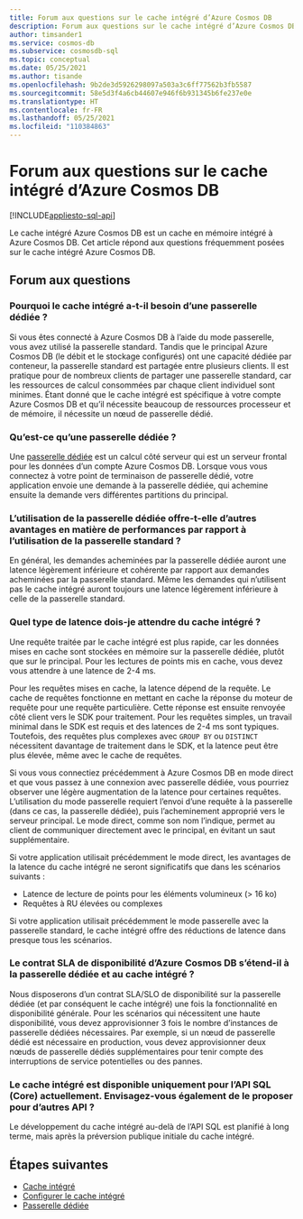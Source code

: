 ```yaml
---
title: Forum aux questions sur le cache intégré d’Azure Cosmos DB
description: Forum aux questions sur le cache intégré d’Azure Cosmos DB.
author: timsander1
ms.service: cosmos-db
ms.subservice: cosmosdb-sql
ms.topic: conceptual
ms.date: 05/25/2021
ms.author: tisande
ms.openlocfilehash: 9b2de3d5926298097a503a3c6ff77562b3fb5587
ms.sourcegitcommit: 58e5d3f4a6cb44607e946f6b931345b6fe237e0e
ms.translationtype: HT
ms.contentlocale: fr-FR
ms.lasthandoff: 05/25/2021
ms.locfileid: "110384863"
---
```

# <a name="azure-cosmos-db-integrated-cache-frequently-asked-questions"></a>Forum aux questions sur le cache intégré d’Azure Cosmos DB
[!INCLUDE[appliesto-sql-api](includes/appliesto-sql-api.md)]

Le cache intégré Azure Cosmos DB est un cache en mémoire intégré à Azure Cosmos DB. Cet article répond aux questions fréquemment posées sur le cache intégré Azure Cosmos DB.

## <a name="frequently-asked-questions"></a>Forum aux questions

### <a name="why-does-the-integrated-cache-require-a-dedicated-gateway"></a>Pourquoi le cache intégré a-t-il besoin d’une passerelle dédiée ?

Si vous êtes connecté à Azure Cosmos DB à l’aide du mode passerelle, vous avez utilisé la passerelle standard. Tandis que le principal Azure Cosmos DB (le débit et le stockage configurés) ont une capacité dédiée par conteneur, la passerelle standard est partagée entre plusieurs clients. Il est pratique pour de nombreux clients de partager une passerelle standard, car les ressources de calcul consommées par chaque client individuel sont minimes. Étant donné que le cache intégré est spécifique à votre compte Azure Cosmos DB et qu’il nécessite beaucoup de ressources processeur et de mémoire, il nécessite un nœud de passerelle dédié.

### <a name="what-is-a-dedicated-gateway"></a>Qu’est-ce qu’une passerelle dédiée ?

Une [passerelle dédiée](dedicated-gateway.md) est un calcul côté serveur qui est un serveur frontal pour les données d’un compte Azure Cosmos DB. Lorsque vous vous connectez à votre point de terminaison de passerelle dédié, votre application envoie une demande à la passerelle dédiée, qui achemine ensuite la demande vers différentes partitions du principal.

### <a name="does-using-the-dedicated-gateway-offer-any-other-performance-benefits-over-using-the-standard-gateway"></a>L’utilisation de la passerelle dédiée offre-t-elle d’autres avantages en matière de performances par rapport à l’utilisation de la passerelle standard ?

En général, les demandes acheminées par la passerelle dédiée auront une latence légèrement inférieure et cohérente par rapport aux demandes acheminées par la passerelle standard. Même les demandes qui n’utilisent pas le cache intégré auront toujours une latence légèrement inférieure à celle de la passerelle standard.

### <a name="what-kind-of-latency-should-i-expect-from-the-integrated-cache"></a>Quel type de latence dois-je attendre du cache intégré ?

Une requête traitée par le cache intégré est plus rapide, car les données mises en cache sont stockées en mémoire sur la passerelle dédiée, plutôt que sur le principal. Pour les lectures de points mis en cache, vous devez vous attendre à une latence de 2-4 ms.

Pour les requêtes mises en cache, la latence dépend de la requête. Le cache de requêtes fonctionne en mettant en cache la réponse du moteur de requête pour une requête particulière. Cette réponse est ensuite renvoyée côté client vers le SDK pour traitement. Pour les requêtes simples, un travail minimal dans le SDK est requis et des latences de 2-4 ms sont typiques. Toutefois, des requêtes plus complexes avec `GROUP BY` ou `DISTINCT` nécessitent davantage de traitement dans le SDK, et la latence peut être plus élevée, même avec le cache de requêtes.

Si vous vous connectiez précédemment à Azure Cosmos DB en mode direct et que vous passez à une connexion avec passerelle dédiée, vous pourriez observer une légère augmentation de la latence pour certaines requêtes. L’utilisation du mode passerelle requiert l’envoi d’une requête à la passerelle (dans ce cas, la passerelle dédiée), puis l’acheminement approprié vers le serveur principal. Le mode direct, comme son nom l’indique, permet au client de communiquer directement avec le principal, en évitant un saut supplémentaire. 

Si votre application utilisait précédemment le mode direct, les avantages de la latence du cache intégré ne seront significatifs que dans les scénarios suivants :

- Latence de lecture de points pour les éléments volumineux (> 16 ko)
- Requêtes à RU élevées ou complexes

Si votre application utilisait précédemment le mode passerelle avec la passerelle standard, le cache intégré offre des réductions de latence dans presque tous les scénarios. 

### <a name="does-the-azure-cosmos-db-availability-sla-extend-to-the-dedicated-gateway-and-integrated-cache"></a>Le contrat SLA de disponibilité d’Azure Cosmos DB s’étend-il à la passerelle dédiée et au cache intégré ?

Nous disposerons d’un contrat SLA/SLO de disponibilité sur la passerelle dédiée (et par conséquent le cache intégré) une fois la fonctionnalité en disponibilité générale. Pour les scénarios qui nécessitent une haute disponibilité, vous devez approvisionner 3 fois le nombre d’instances de passerelle dédiées nécessaires. Par exemple, si un nœud de passerelle dédié est nécessaire en production, vous devez approvisionner deux nœuds de passerelle dédiés supplémentaires pour tenir compte des interruptions de service potentielles ou des pannes.

### <a name="the-integrated-cache-is-only-available-for-sql-core-api-right-now-are-you-planning-on-releasing-it-for-other-apis-as-well"></a>Le cache intégré est disponible uniquement pour l’API SQL (Core) actuellement. Envisagez-vous également de le proposer pour d’autres API ?

Le développement du cache intégré au-delà de l’API SQL est planifié à long terme, mais après la préversion publique initiale du cache intégré.

## <a name="next-steps"></a>Étapes suivantes

- [Cache intégré](integrated-cache.md)
- [Configurer le cache intégré](how-to-configure-integrated-cache.md)
- [Passerelle dédiée](dedicated-gateway.md)